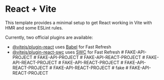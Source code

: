 # React + Vite

This template provides a minimal setup to get React working in Vite with HMR and some ESLint rules.

Currently, two official plugins are available:

- [@vitejs/plugin-react](https://github.com/vitejs/vite-plugin-react/blob/main/packages/plugin-react/README.md) uses [Babel](https://babeljs.io/) for Fast Refresh
- [@vitejs/plugin-react-swc](https://github.com/vitejs/vite-plugin-react-swc) uses [SWC](https://swc.rs/) for Fast Refresh
#   F A K E - A P I - P R O J E C T  
 #   F A K E - A P I - P R O J E C T  
 #   F A K E - A P I - R E A C T - P R O J E C T  
 #   F A K E - A P I - R E A C T - P R O J E C T  
 #   F A K E - A P I - R E A C T - P R O J E C T  
 #   F A K E - A P I - R E A C T - P R O J E C T  
 #   F A K E - A P I - R E A C T - P R O J E C T  
 #   f a k e  
 #   F A K E - A P I - R E A C T - P R O J E C T  
 